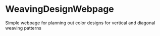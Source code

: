 # WeavingDesignWebpage
 Simple webpage for planning out color designs for vertical and diagonal weaving patterns

